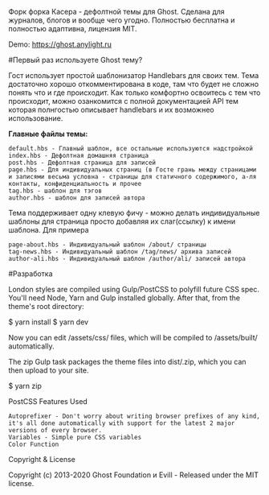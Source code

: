 Форк форка Касера - дефолтной темы для Ghost. Сделана для журналов, блогов и вообще чего угодно. Полностью бесплатна и полностью адаптивна, лицензия MIT.

Demo: https://ghost.anylight.ru

 

 
#Первый раз используете Ghost тему?

Гост использует простой шаблонизатор Handlebars для своих тем. Тема достаточно хорошо откомментирована в коде, там что будет не сложно понять что и где происходит. Как только комфортно освоитесь с тем что происходит, можно озанкомится с полной документацией API тем которая полнгостью описывает handlebars и их возможнео использование.

**Главныe файлы темы:**

    default.hbs - Главный шаблон, все остальные используются надстройкой
    index.hbs - Дефолтная домашняя страница
    post.hbs - Дефолтная страница для записей
    page.hbs - Для индивидуальных страниц (в Госте грань между страницами и записями весьма условна - страницы для статичного содержимого, а-ля контакты, конфиденциальность и прочее
    tag.hbs - шаблон для тэгов
    author.hbs - шаблон для записей автора

Тема поддерживает одну клевую фичу - можно делать индивидуальные шаблоны для страница просто добавляя их слаг(ссылку) к имени шаблона. Для примера

    page-about.hbs - Индивидуальный шаблон /about/ страницы
    tag-news.hbs - Индивидуальный шаблон /tag/news/ архива записей
    author-ali.hbs - Индивидуальный шаблон /author/ali/ записей автора

#Разработка

London styles are compiled using Gulp/PostCSS to polyfill future CSS spec. You'll need Node, Yarn and Gulp installed globally. After that, from the theme's root directory:

$ yarn install
$ yarn dev

Now you can edit /assets/css/ files, which will be compiled to /assets/built/ automatically.

The zip Gulp task packages the theme files into dist/<theme-name>.zip, which you can then upload to your site.

$ yarn zip

PostCSS Features Used

    Autoprefixer - Don't worry about writing browser prefixes of any kind, it's all done automatically with support for the latest 2 major versions of every browser.
    Variables - Simple pure CSS variables
    Color Function

Copyright & License

Copyright (c) 2013-2020 Ghost Foundation и Evill - Released under the MIT license.
